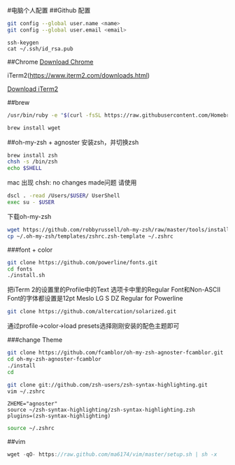 #电脑个人配置
##Github 配置

```sh
git config --global user.name <name>
git config --global user.email <email>
```
```
ssh-keygen
cat ~/.ssh/id_rsa.pub
```
##Chrome 
[Download Chrome](http://m6.pc6.com/xuh6/google760.dmg)

iTerm2(https://www.iterm2.com/downloads.html)

[Download iTerm2](https://iterm2.com/downloads/stable/iTerm2-3_3_0.zip)

##brew
```sh
/usr/bin/ruby -e "$(curl -fsSL https://raw.githubusercontent.com/Homebrew/install/master/install)"
```
```sh
brew install wget
```
##oh-my-zsh + agnoster
安装zsh，并切换zsh

```sh
brew install zsh
chsh -s /bin/zsh
echo $SHELL
```
mac 出现 chsh: no changes made问题
请使用

```sh
dscl . -read /Users/$USER/ UserShell
exec su - $USER
```
下载oh-my-zsh

```sh
wget https://github.com/robbyrussell/oh-my-zsh/raw/master/tools/install.sh -O - | sh
cp ~/.oh-my-zsh/templates/zshrc.zsh-template ~/.zshrc
```
###font + color

```sh
git clone https://github.com/powerline/fonts.git
cd fonts
./install.sh
```
把iTerm 2的设置里的Profile中的Text 选项卡中里的Regular Font和Non-ASCII Font的字体都设置是12pt Meslo LG S DZ Regular for Powerline

```sh
git clone https://github.com/altercation/solarized.git
```
通过profile->color->load presets选择刚刚安装的配色主题即可

###change Theme

```sh
git clone https://github.com/fcamblor/oh-my-zsh-agnoster-fcamblor.git
cd oh-my-zsh-agnoster-fcamblor
./install
cd
```
```sh 
git clone git://github.com/zsh-users/zsh-syntax-highlighting.git
vim ~/.zshrc
```
```
ZHEME="agnoster"
source ~/zsh-syntax-highlighting/zsh-syntax-highlighting.zsh
plugins=(zsh-syntax-highlighting)
```
```sh
source ~/.zshrc
```

##vim 
```c
wget -qO- https://raw.github.com/ma6174/vim/master/setup.sh | sh -x
```